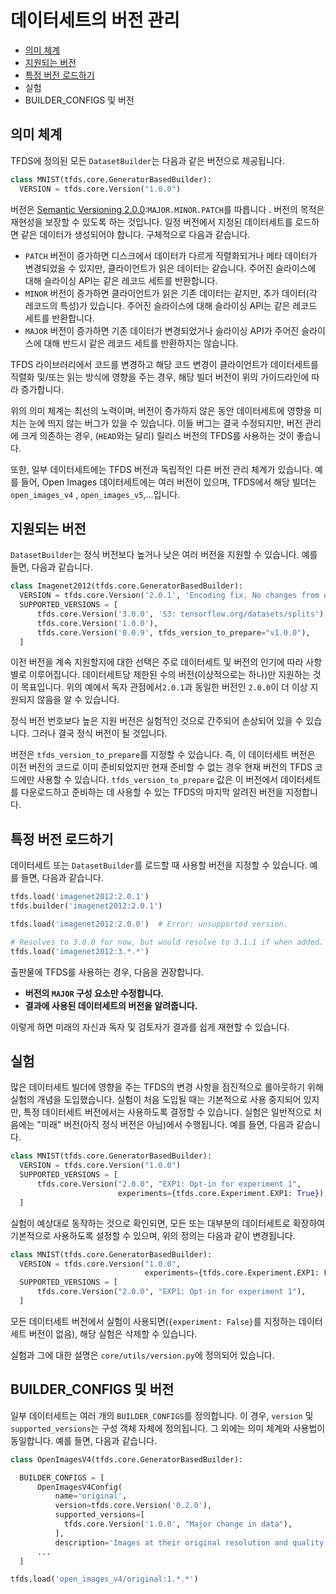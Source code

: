 # 데이터세트의 버전 관리

- [의미 체계](#semantic)
- [지원되는 버전](#supported-versions)
- [특정 버전 로드하기](#loading-a-specific-version)
- 실험
- BUILDER_CONFIGS 및 버전

## 의미 체계

TFDS에 정의된 모든 `DatasetBuilder`는 다음과 같은 버전으로 제공됩니다.

```py
class MNIST(tfds.core.GeneratorBasedBuilder):
  VERSION = tfds.core.Version("1.0.0")
```

버전은 [Semantic Versioning 2.0.0](https://semver.org/spec/v2.0.0.html):`MAJOR.MINOR.PATCH`를 따릅니다 . 버전의 목적은 재현성을 보장할 수 있도록 하는 것입니다. 일정 버전에서 지정된 데이터세트를 로드하면 같은 데이터가 생성되어야 합니다. 구체적으로 다음과 같습니다.

- `PATCH` 버전이 증가하면 디스크에서 데이터가 다르게 직렬화되거나 메타 데이터가 변경되었을 수 있지만, 클라이언트가 읽은 데이터는 같습니다. 주어진 슬라이스에 대해 슬라이싱 API는 같은 레코드 세트를 반환합니다.
- `MINOR` 버전이 증가하면 클라이언트가 읽은 기존 데이터는 같지만, 추가 데이터(각 레코드의 특성)가 있습니다. 주어진 슬라이스에 대해 슬라이싱 API는 같은 레코드 세트를 반환합니다.
- `MAJOR` 버전이 증가하면 기존 데이터가 변경되었거나 슬라이싱 API가 주어진 슬라이스에 대해 반드시 같은 레코드 세트를 반환하지는 않습니다.

TFDS 라이브러리에서 코드를 변경하고 해당 코드 변경이 클라이언트가 데이터세트를 직렬화 및/또는 읽는 방식에 영향을 주는 경우, 해당 빌더 버전이 위의 가이드라인에 따라 증가합니다.

위의 의미 체계는 최선의 노력이며, 버전이 증가하지 않은 동안 데이터세트에 영향을 미치는 눈에 띄지 않는 버그가 있을 수 있습니다. 이들 버그는 결국 수정되지만, 버전 관리에 크게 의존하는 경우, (`HEAD`와는 달리) 릴리스 버전의 TFDS를 사용하는 것이 좋습니다.

또한, 일부 데이터세트에는 TFDS 버전과 독립적인 다른 버전 관리 체계가 있습니다. 예를 들어, Open Images 데이터세트에는 여러 버전이 있으며, TFDS에서 해당 빌더는 `open_images_v4` , `open_images_v5`,...입니다.

## 지원되는 버전

`DatasetBuilder`는 정식 버전보다 높거나 낮은 여러 버전을 지원할 수 있습니다. 예를 들면, 다음과 같습니다.

```py
class Imagenet2012(tfds.core.GeneratorBasedBuilder):
  VERSION = tfds.core.Version('2.0.1', 'Encoding fix. No changes from user POV')
  SUPPORTED_VERSIONS = [
      tfds.core.Version('3.0.0', 'S3: tensorflow.org/datasets/splits'),
      tfds.core.Version('1.0.0'),
      tfds.core.Version('0.0.9', tfds_version_to_prepare="v1.0.0"),
  ]
```

이전 버전을 계속 지원할지에 대한 선택은 주로 데이터세트 및 버전의 인기에 따라 사항별로 이루어집니다. 데이터세트당 제한된 수의 버전(이상적으로는 하나)만 지원하는 것이 목표입니다. 위의 예에서 독자 관점에서`2.0.1`과 동일한 버전인 `2.0.0`이 더 이상 지원되지 않음을 알 수 있습니다.

정식 버전 번호보다 높은 지원 버전은 실험적인 것으로 간주되어 손상되어 있을 수 있습니다. 그러나 결국 정식 버전이 될 것입니다.

버전은 `tfds_version_to_prepare`를 지정할 수 있습니다. 즉, 이 데이터세트 버전은 이전 버전의 코드로 이미 준비되었지만 현재 준비할 수 없는 경우 현재 버전의 TFDS 코드에만 사용할 수 있습니다. `tfds_version_to_prepare` 값은 이 버전에서 데이터세트를 다운로드하고 준비하는 데 사용할 수 있는 TFDS의 마지막 알려진 버전을 지정합니다.

## 특정 버전 로드하기

데이터세트 또는 `DatasetBuilder`를 로드할 때 사용할 버전을 지정할 수 있습니다. 예를 들면, 다음과 같습니다.

```py
tfds.load('imagenet2012:2.0.1')
tfds.builder('imagenet2012:2.0.1')

tfds.load('imagenet2012:2.0.0')  # Error: unsupported version.

# Resolves to 3.0.0 for now, but would resolve to 3.1.1 if when added.
tfds.load('imagenet2012:3.*.*')
```

출판물에 TFDS를 사용하는 경우, 다음을 권장합니다.

- **버전의 `MAJOR` 구성 요소만 수정합니다.**
- **결과에 사용된 데이터세트의 버전을 알려줍니다.**

이렇게 하면 미래의 자신과 독자 및 검토자가 결과를 쉽게 재현할 수 있습니다.

## 실험

많은 데이터세트 빌더에 영향을 주는 TFDS의 변경 사항을 점진적으로 롤아웃하기 위해 실험의 개념을 도입했습니다. 실험이 처음 도입될 때는 기본적으로 사용 중지되어 있지만, 특정 데이터세트 버전에서는 사용하도록 결정할 수 있습니다. 실험은 일반적으로 처음에는 "미래" 버전(아직 정식 버전은 아님)에서 수행됩니다. 예를 들면, 다음과 같습니다.

```py
class MNIST(tfds.core.GeneratorBasedBuilder):
  VERSION = tfds.core.Version("1.0.0")
  SUPPORTED_VERSIONS = [
      tfds.core.Version("2.0.0", "EXP1: Opt-in for experiment 1",
                        experiments={tfds.core.Experiment.EXP1: True}),
  ]
```

실험이 예상대로 동작하는 것으로 확인되면, 모든 또는 대부분의 데이터세트로 확장하여 기본적으로 사용하도록 설정할 수 있으며, 위의 정의는 다음과 같이 변경됩니다.

```py
class MNIST(tfds.core.GeneratorBasedBuilder):
  VERSION = tfds.core.Version("1.0.0",
                              experiments={tfds.core.Experiment.EXP1: False})
  SUPPORTED_VERSIONS = [
      tfds.core.Version("2.0.0", "EXP1: Opt-in for experiment 1"),
  ]
```

모든 데이터세트 버전에서 실험이 사용되면(`{experiment: False}`를 지정하는 데이터세트 버전이 없음), 해당 실험은 삭제할 수 있습니다.

실험과 그에 대한 설명은 `core/utils/version.py`에 정의되어 있습니다.

## BUILDER_CONFIGS 및 버전

일부 데이터세트는 여러 개의 `BUILDER_CONFIGS`를 정의합니다. 이 경우, `version` 및 `supported_versions`는 구성 객체 자체에 정의됩니다. 그 외에는 의미 체계와 사용법이 동일합니다. 예를 들면, 다음과 같습니다.

```py
class OpenImagesV4(tfds.core.GeneratorBasedBuilder):

  BUILDER_CONFIGS = [
      OpenImagesV4Config(
          name='original',
          version=tfds.core.Version('0.2.0'),
          supported_versions=[
            tfds.core.Version('1.0.0', "Major change in data"),
          ],
          description='Images at their original resolution and quality.'),
      ...
  ]

tfds.load('open_images_v4/original:1.*.*')
```
